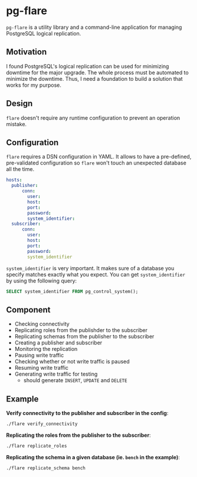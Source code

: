 # pg-flare

`pg-flare` is a utility library and a command-line application for managing PostgreSQL logical replication.

## Motivation

I found PostgreSQL's logical replication can be used for minimizing downtime for the major upgrade. The whole process must be automated to minimize the downtime. Thus, I need a foundation to build a solution that works for my purpose.

## Design

`flare` doesn't require any runtime configuration to prevent an operation mistake.

## Configuration

`flare` requires a DSN configuration in YAML. It allows to have a pre-defined, pre-validated configuration so `flare` won't touch an unexpected database all the time.

```yaml
hosts:
  publisher:
      conn:
        user:
        host:
        port:
        password:
        system_identifier:
  subscriber:
      conn:
        user:
        host:
        port:
        password:
        system_identifier
```

`system_identifier` is very important. It makes sure of a database you specify matches exactly what you expect. You can get `system_identifier` by using the following query:

```sql
SELECT system_identifier FROM pg_control_system();
```

## Component

- Checking connectivity
- Replicating roles from the publishder to the subscriber
- Replicating schemas from the publisher to the subscriber
- Creating a publisher and subscriber
- Monitoring the replication
- Pausing write traffic
- Checking whether or not write traffic is paused
- Resuming write traffic
- Generating write traffic for testing
  - should generate `INSERT`, `UPDATE` and `DELETE`

## Example

**Verify connectivity to the publisher and subscriber in the config**:
```sh
./flare verify_connectivity
```

**Replicating the roles from the publisher to the subscriber**:
```sh
./flare replicate_roles
```

**Replicating the schema in a given database (ie. `bench` in the example)**:
```sh
./flare replicate_schema bench
```
